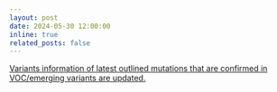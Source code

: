 ```yaml
---
layout: post
date: 2024-05-30 12:00:00
inline: true
related_posts: false
---
```


<a href="{{ '/Updates/' | relative_url }}" style="color: inherit;">Variants information of latest outlined mutations that are confirmed in VOC/emerging variants are updated. </a>

